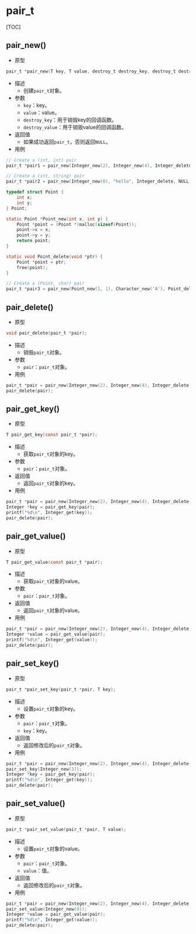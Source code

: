 # pair_t

[TOC]



## pair_new()

- 原型

```c
pair_t *pair_new(T key, T value, destroy_t destroy_key, destroy_t destroy_value);
```

- 描述
    - 创建`pair_t`对象。
- 参数
    - `key`：key。
    - `value`：value。
    - `destroy_key`：用于销毁key的回调函数。
    - `destroy_value`：用于销毁value的回调函数。
- 返回值
    - 如果成功返回`pair_t`，否则返回`NULL`。
- 用例

```c
// Create a (int, int) pair
pair_t *pair1 = pair_new(Integer_new(2), Integer_new(4), Integer_delete, Integer_delete);

// Create a (int, string) pair
pair_t *pair2 = pair_new(Integer_new(0), "hello", Integer_delete, NULL);
```

```c
typedef struct Point {
    int x;
    int y;
} Point;

static Point *Point_new(int x, int y) {
    Point *point = (Point *)malloc(sizeof(Point));
    point->x = x;
    point->y = y;
    return point;
}

static void Point_delete(void *ptr) {
    Point *point = ptr;
    free(point);
}

// Create a (Point, char) pair
pair_t *pair3 = pair_new(Point_new(1, 1), Character_new('A'), Point_delete, Character_delete);
```



## pair_delete()

- 原型

```c
void pair_delete(pair_t *pair);
```

- 描述
    - 销毁`pair_t`对象。
- 参数
    - `pair`：`pair_t`对象。
- 用例

```c
pair_t *pair = pair_new(Integer_new(2), Integer_new(4), Integer_delete, Integer_delete);
pair_delete(pair);
```



## pair_get_key()

- 原型

```c
T pair_get_key(const pair_t *pair);
```

- 描述
    - 获取`pair_t`对象的key。
- 参数
    - `pair`：`pair_t`对象。
- 返回值
    - 返回`pair_t`对象的key。
- 用例

```c
pair_t *pair = pair_new(Integer_new(2), Integer_new(4), Integer_delete, Integer_delete);
Integer *key = pair_get_key(pair);
printf("%d\n", Integer_get(key));
pair_delete(pair);
```



## pair_get_value()

- 原型

```c
T pair_get_value(const pair_t *pair);
```

- 描述
    - 获取`pair_t`对象的value。
- 参数
    - `pair`：`pair_t`对象。
- 返回值
    - 返回`pair_t`对象的value。
- 用例

```c
pair_t *pair = pair_new(Integer_new(2), Integer_new(4), Integer_delete, Integer_delete);
Integer *value = pair_get_value(pair);
printf("%d\n", Integer_get(value));
pair_delete(pair);
```



## pair_set_key()

- 原型

```c
pair_t *pair_set_key(pair_t *pair, T key);
```

- 描述
    - 设置`pair_t`对象的key。
- 参数
    - `pair`：`pair_t`对象。
    - `key`：key。
- 返回值
    - 返回修改后的`pair_t`对象。
- 用例

```c
pair_t *pair = pair_new(Integer_new(2), Integer_new(4), Integer_delete, Integer_delete);
pair_set_key(Integer_new(3));
Integer *key = pair_get_key(pair);
printf("%d\n", Integer_get(key));
pair_delete(pair);
```



## pair_set_value()

- 原型

```c
pair_t *pair_set_value(pair_t *pair, T value);
```

- 描述
    - 设置`pair_t`对象的value。
- 参数
    - `pair`：`pair_t`对象。
    - `value`：值。
- 返回值
    - 返回修改后的`pair_t`对象。
- 用例

```c
pair_t *pair = pair_new(Integer_new(2), Integer_new(4), Integer_delete, Integer_delete);
pair_set_value(Integer_new(9));
Integer *value = pair_get_value(pair);
printf("%d\n", Integer_get(value));
pair_delete(pair);
```

